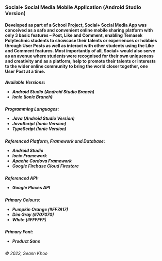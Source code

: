<h3>Social+ Social Media Mobile Application (Android Studio Version)</h3>

<h4>Developed as part of a School Project, Social+ Social Media App was conceived as a safe and
convenient online mobile sharing platform with only 3 basic features – Post, Like and Comment, enabling Temasek Polytechnic students to showcase their talents or experiences or hobbies through User Posts as well as interact with other students using the Like and Comment features. Most importantly of all, Social+ would also serve as an avenue where students were recognised for their own uniqueness and creativity and as a platform, help to promote their talents or interests to the wider online community to bring the world closer together, one User Post at a time.</h4>

<h5>Available Versions:<br>
  <ul><li>Android Studio (Android Studio Branch)</li>
  <li>Ionic (Ionic Branch)</li></ul></h5>

<h5>Programming Languages:<br>
  <ul><li>Java (Android Studio Version)</li>
  <li>JavaScript (Ionic Version)</li>
  <li>TypeScript (Ionic Version)</li></ul></h5>
  
  <h5>Referenced Platform, Framework and Database:<br>
  <ul><li>Android Studio</li>
  <li>Ionic Framework</li>
  <li>Apache Cordova Framework</li>
  <li>Google Firebase Cloud Firestore</li></ul></h5>

<h5>Referenced API:<br>
  <ul><li>Google Places API</li></ul></h5>
  
  <h5>Primary Colours:<br>
  <ul><li>Pumpkin Orange (#FF7A17)</li>
  <li>Dim Gray (#707070)</li>
  <li>White (#FFFFFF)</li></ul></h5>
  
 <h5>Primary Font:<br>
  <ul><li>Product Sans</li></ul></h5>

<h6>© 2022, Seann Khoo</h6>
